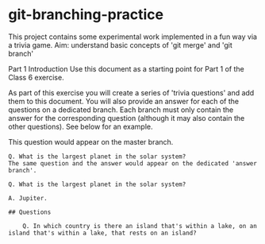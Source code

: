 # git-branching-practice

This project contains some experimental work implemented in a fun way via a trivia game. Aim: understand basic concepts of 'git merge' and 'git branch'

Part 1
Introduction
Use this document as a starting point for Part 1 of the Class 6 exercise.

As part of this exercise you will create a series of 'trivia questions' and add them to this document. You will also provide an answer for each of the questions on a dedicated branch. Each branch must only contain the answer for the corresponding question (although it may also contain the other questions). See below for an example.

This question would appear on the master branch.


	Q. What is the largest planet in the solar system?
	The same question and the answer would appear on the dedicated 'answer branch'.

	Q. What is the largest planet in the solar system?

	A. Jupiter.

	## Questions

		Q. In which country is there an island that's within a lake, on an island that's within a lake, that rests on an island?